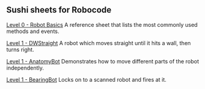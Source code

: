 ## Sushi sheets for Robocode

[Level 0 - Robot Basics](https://docs.google.com/document/d/1kSkDs0BEASwLPilDYX_LkpGJ7Bq_vNlAaQSpR5htdck/edit?usp=sharing)
A reference sheet that lists the most commonly used methods and events. 


[Level 1 - DWStraight](https://docs.google.com/document/d/1gM2y0wPASuSEK7WrUSjkFIfnxy-9324V3pmmpd6gONM/edit?usp=sharing)
A robot which moves straight until it hits a wall, then turns right. 


[Level 1 - AnatomyBot](https://docs.google.com/document/d/126xwon-KzlvUmeQGY_I6EGFdHQvenewK41XrDE4bUYg/edit?usp=sharing)
Demonstrates how to move different parts of the robot independently. 


[Level 1 - BearingBot](https://docs.google.com/document/d/1Gcv_0Dc5k8lRl4buYoLN0KHqlgCa2buFNwrOpEN4tuE/edit?usp=sharing)
Locks on to a scanned robot and fires at it. 
